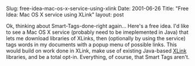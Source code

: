 Slug: free-idea-mac-os-x-service-using-xlink
Date: 2001-06-26
Title: "Free Idea: Mac OS X service using XLink"
layout: post

Ok, thinking about Smart-Tags-done-right again... Here&#39;s a free idea. I&#39;d like to see a Mac OS X service (probably need to be imeplemented in Java) that lets me download libraries of XLinks, then (optionally by using the service) tags words in my documents with a popup menu of possible links. This would build on work done in XLink, make use of existing Java-based <a href="http://www.xlinkit.com:8080/xtoox/">XLink</a> libraries, and be a total opt-in. Everything, of course, that Smart Tags aren&#39;t.
